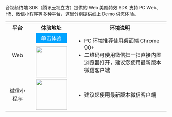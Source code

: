 音视频终端 SDK（腾讯云视立方）提供的 Web 美颜特效 SDK 支持 PC Web、H5、微信小程序等多种平台，这里分别提供线上 Demo 供您体验。

<table>
<tr><th width="15%" style="text-align:center">平台</th><th style="text-align:center">体验地址</th><th style="text-align:center">环境说明</th></tr>
<tr>
<td style="text-align:center">Web</td>
<td style="width:120px; display: flex; flex-direction: column; align-items: center">
<a href="https://demo.webar.qcloud.com" style="display: inline-block; text-align: center; line-height: 2rem; width: 6rem; height: 2rem; background: #00a4ff; color: white; text-decoration: none; margin-bottom: 10px">单击体验</a>
<img src='https://qcloudimg.tencent-cloud.cn/raw/d187129937ba21f7856f4b69e9ce39a6.png' style="width: 6rem; height: 6rem">
</td>
<td><ul style="margin:0">
<li>PC 环境推荐使用桌面端 Chrome 90+</li>
<li>二维码可使用微信扫一扫直接内置浏览器打开，建议您使用最新版本微信客户端</li></ul>
</td>
</tr><tr>
<td style="text-align:center">微信小程序</td>
<td style="text-align:center;"><img src='https://qcloudimg.tencent-cloud.cn/raw/3494d6ef08f375ad882b2398222be3d6.jpg' style="width: 6rem"></td>
<td><ul style="margin:0">
  <li>建议您使用最新版本微信客户端</li>
  </ul>
</td>
</tr>
</table>

